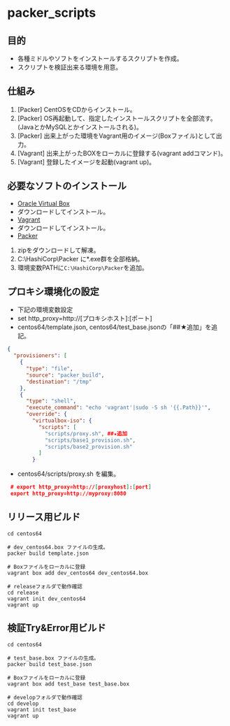 # packer_scripts

## 目的

- 各種ミドルやソフトをインストールするスクリプトを作成。
- スクリプトを検証出来る環境を用意。

## 仕組み

1. [Packer] CentOSをCDからインストール。
2. [Packer] OS再起動して、指定したインストールスクリプトを全部流す。(JavaとかMySQLとかインストールされる)。
3. [Packer] 出来上がった環境をVagrant用のイメージ(Boxファイル)として出力。
4. [Vagrant] 出来上がったBOXをローカルに登録する(vagrant addコマンド)。
5. [Vagrant] 登録したイメージを起動(vagrant up)。

## 必要なソフトのインストール

- [Oracle Virtual Box](http://www.oracle.com/technetwork/server-storage/virtualbox/downloads/index.html?ssSourceSiteId=otnjp)
 - ダウンロードしてインストール。
- [Vagrant](https://www.vagrantup.com/downloads.html)
 - ダウンロードしてインストール。
- [Packer](https://www.packer.io/downloads.html) 
 1. zipをダウンロードして解凍。
 2. C:\HashiCorp\Packer に*.exe群を全部格納。
 3. 環境変数PATHに`C:\HashiCorp\Packer`を追加。

## プロキシ環境化の設定
- 下記の環境変数設定
 - set http_proxy=http://[プロキシホスト]:[ポート]
- centos64/template.json, centos64/test_base.jsonの「##★追加」を追記。
```json
{
  "provisioners": [
    {
      "type": "file",
      "source": "packer_build",
      "destination": "/tmp"
    },
    {
      "type": "shell",
      "execute_command": "echo 'vagrant'|sudo -S sh '{{.Path}}'",
      "override": {
        "virtualbox-iso": {
          "scripts": [
            "scripts/proxy.sh", ##★追加
            "scripts/base1_provision.sh",
            "scripts/base2_provision.sh"
          ]
        }

```
 - centos64/scripts/proxy.sh を編集。
```json
 # export http_proxy=http://[proxyhost]:[port]
 export http_proxy=http://myproxy:8080
```

## リリース用ビルド

```shell
cd centos64

# dev_centos64.box ファイルの生成。
packer build template.json

# Boxファイルをローカルに登録
vagrant box add dev_centos64 dev_centos64.box

# releaseフォルダで動作確認
cd release
vagrant init dev_centos64
vagrant up
```

## 検証Try&Error用ビルド

```shell
cd centos64

# test_base.box ファイルの生成。
packer build test_base.json

# Boxファイルをローカルに登録
vagrant box add test_base test_base.box

# developフォルダで動作確認
cd develop
vagrant init test_base
vagrant up
```
